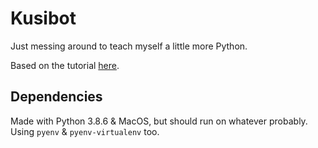 # Kusibot

Just messing around to teach myself a little more Python.

Based on the tutorial [here](https://realpython.com/how-to-make-a-discord-bot-python/).

## Dependencies

Made with Python 3.8.6 & MacOS, but should run on whatever probably.
Using `pyenv` & `pyenv-virtualenv` too.
